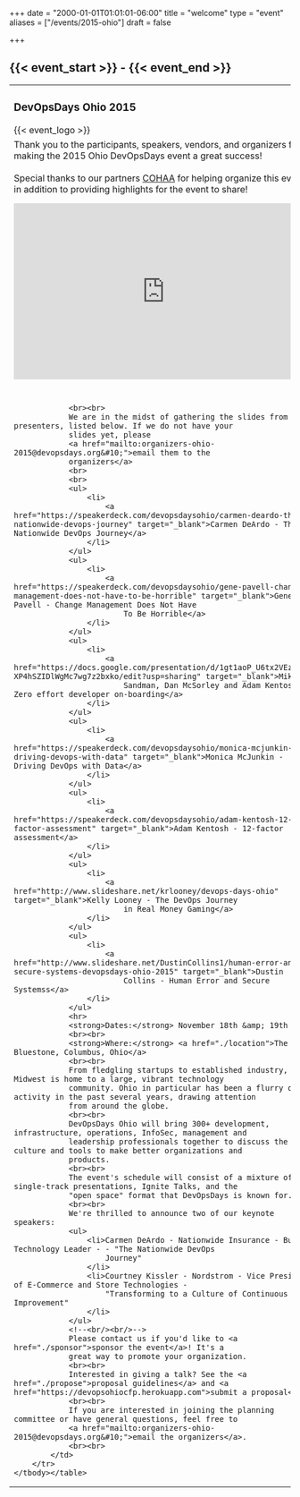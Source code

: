 +++
date = "2000-01-01T01:01:01-06:00"
title = "welcome"
type = "event"
aliases = ["/events/2015-ohio"]
draft = false

+++

<h2>{{< event_start >}} - {{< event_end >}}</h2>

<!-- <div style="text-align:center;">
  {{< event_logo >}}
</div> -->

<table>
        <tbody><tr>
            <td>
                <h3>DevOpsDays Ohio 2015</h3>
                {{< event_logo >}}
            </td>
        </tr>
        <tr>
            <td valign="top">
                Thank you to the participants, speakers, vendors, and organizers for making the 2015 Ohio DevOpsDays
                event a
                great success!
                <br/><br/>
                Special thanks to our partners <a href="http://www.cohaa.org">COHAA</a> for helping organize this event, in addition to providing highlights for the event to share!
				<br/>
                <iframe width="560" height="315" src="https://www.youtube.com/embed/71h0o3mpdaM" frameborder="0" allowfullscreen style="margin: 15px 0 30px;max-width: 100%"></iframe>

                <br><br>
                We are in the midst of gathering the slides from the presenters, listed below. If we do not have your
                slides yet, please
                <a href="mailto:organizers-ohio-2015@devopsdays.org&#10;">email them to the
                organizers</a>
                <br>
                <br>
                <ul>
                    <li>
                        <a href="https://speakerdeck.com/devopsdaysohio/carmen-deardo-the-nationwide-devops-journey" target="_blank">Carmen DeArdo - The Nationwide DevOps Journey</a>
                    </li>
                </ul>
                <ul>
                    <li>
                        <a href="https://speakerdeck.com/devopsdaysohio/gene-pavell-change-management-does-not-have-to-be-horrible" target="_blank">Gene Pavell - Change Management Does Not Have
                            To Be Horrible</a>
                    </li>
                </ul>
                <ul>
                    <li>
                        <a href="https://docs.google.com/presentation/d/1gt1aoP_U6tx2VEzIRu2-XP4hSZIDlWgMc7wg7z2bxko/edit?usp=sharing" target="_blank">Mike
                            Sandman, Dan McSorley and Adam Kentosh - Zero effort developer on-boarding</a>
                    </li>
                </ul>
                <ul>
                    <li>
                        <a href="https://speakerdeck.com/devopsdaysohio/monica-mcjunkin-driving-devops-with-data" target="_blank">Monica McJunkin - Driving DevOps with Data</a>
                    </li>
                </ul>
                <ul>
                    <li>
                        <a href="https://speakerdeck.com/devopsdaysohio/adam-kentosh-12-factor-assessment" target="_blank">Adam Kentosh - 12-factor assessment</a>
                    </li>
                </ul>
                <ul>
                    <li>
                        <a href="http://www.slideshare.net/krlooney/devops-days-ohio" target="_blank">Kelly Looney - The DevOps Journey
                            in Real Money Gaming</a>
                    </li>
                </ul>
                <ul>
                    <li>
                        <a href="http://www.slideshare.net/DustinCollins1/human-error-and-secure-systems-devopsdays-ohio-2015" target="_blank">Dustin
                            Collins - Human Error and Secure Systemss</a>
                    </li>
                </ul>
                <hr>
                <strong>Dates:</strong> November 18th &amp; 19th
                <br><br>
                <strong>Where:</strong> <a href="./location">The Bluestone, Columbus, Ohio</a>
                <br><br>
                From fledgling startups to established industry, the Midwest is home to a large, vibrant technology
                community. Ohio in particular has been a flurry of activity in the past several years, drawing attention
                from around the globe.
                <br><br>
                DevOpsDays Ohio will bring 300+ development, infrastructure, operations, InfoSec, management and
                leadership professionals together to discuss the culture and tools to make better organizations and
                products.
                <br><br>
                The event's schedule will consist of a mixture of single-track presentations, Ignite Talks, and the
                "open space" format that DevOpsDays is known for.
                <br><br>
                We're thrilled to announce two of our keynote speakers:
                <ul>
                    <li>Carmen DeArdo - Nationwide Insurance - Build Technology Leader - - "The Nationwide DevOps
                        Journey"
                    </li>
                    <li>Courtney Kissler - Nordstrom - Vice President of E-Commerce and Store Technologies -
                        "Transforming to a Culture of Continuous Improvement"
                    </li>
                </ul>
                <!--<br/><br/>-->
                Please contact us if you'd like to <a href="./sponsor">sponsor the event</a>! It's a
                great way to promote your organization.
                <br><br>
                Interested in giving a talk? See the <a href="./propose">proposal guidelines</a> and <a href="https://devopsohiocfp.herokuapp.com">submit a proposal</a>.
                <br><br>
                If you are interested in joining the planning committee or have general questions, feel free to
                <a href="mailto:organizers-ohio-2015@devopsdays.org&#10;">email the organizers</a>.
                <br><br>
            </td>
        </tr>
    </tbody></table>
